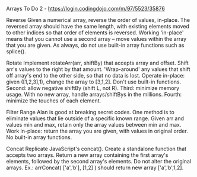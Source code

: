 Arrays To Do 2 - https://login.codingdojo.com/m/97/5523/35876

Reverse
Given a numerical array, reverse the order of values, in-place. The reversed array should have the same length, with existing elements moved to other indices so that order of elements is reversed. Working 'in-place' means that you cannot use a second
array – move values within the array that you are given. As always, do not use built-in array functions such as splice().

Rotate
Implement rotateArr(arr, shiftBy) that accepts array and offset. Shift arr's values to the right by that amount. 'Wrap-around' any values that shift off array's end to the other side, so that no data is lost. Operate in-place: given ([1,2,3],1),
change the array to [3,1,2]. Don't use built-in functions.
Second: allow negative shiftBy (shift L, not R).
Third: minimize memory usage. With no new array, handle arrays/shiftBys in the millions.
Fourth: minimize the touches of each element.

Filter Range
Alan is good at breaking secret codes. One method is to eliminate values that lie outside of a specific known range. Given arr and values min and max, retain only the array values between min and max. Work in-place: return the array you are given, with values in original order. No built-in array functions.

Concat
Replicate JavaScript's concat(). Create a standalone function that accepts two arrays. Return a new array containing the first array's elements, followed by the second array's elements. Do not alter the original arrays. Ex.: arrConcat( ['a','b'], [1,2] ) should return new array ['a','b',1,2].
